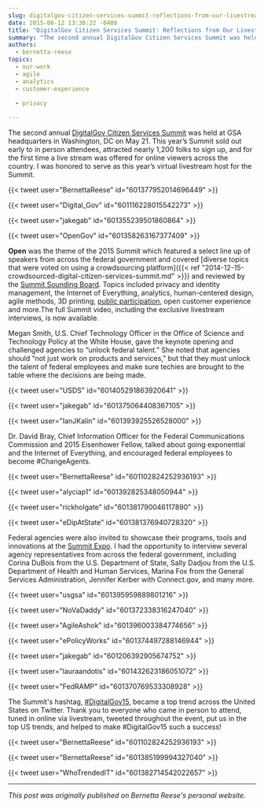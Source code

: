```yaml
---
slug: digitalgov-citizen-services-summit-reflections-from-our-livestream-host-and-full-recording-now-available
date: 2015-06-12 13:30:22 -0400
title: "DigitalGov Citizen Services Summit: Reflections from Our Livestream Host, and Full Recording Now Available!"
summary: "The second annual DigitalGov Citizen Services Summit was held at GSA headquarters in Washington, DC on May 21, 2015."
authors:
  - bernetta-reese
topics:
  - our-work
  - agile
  - analytics
  - customer-experience
  
  - privacy

---
```


The second annual [DigitalGov Citizen Services Summit](https://web.archive.org/web/20150623214816/http://summit.digitalgov.gov/) was held at GSA headquarters in Washington, DC on May 21. This year’s Summit sold out early to in person attendees, attracted nearly 1,200 folks to sign up, and for the first time a live stream was offered for online viewers across the country. I was honored to serve as this year’s virtual livestream host for the Summit.

{{< tweet user="BernettaReese" id="601377952014696449" >}}

{{< tweet user="Digital_Gov" id="601116228015542273" >}}

{{< tweet user="jakegab" id="601355239501860864" >}}

{{< tweet user="OpenGov" id="601358263167377409" >}}

**Open** was the theme of the 2015 Summit which featured a select line up of speakers from across the federal government and covered [diverse topics that were voted on using a crowdsourcing platform]({{< ref "2014-12-15-crowdsourced-digital-citizen-services-summit.md" >}}) and reviewed by the [Summit Sounding Board](https://web.archive.org/web/20150706191031/https://summit.digitalgov.gov/summit-sounding-board/). Topics included privacy and identity management, the Internet of Everything, analytics, human-centered design, agile methods, 3D printing, [public participation](https://participation.usa.gov/), open customer experience and more.The full Summit video, including the exclusive livestream interviews, is now available.

Megan Smith, U.S. Chief Technology Officer in the Office of Science and Technology Policy at the White House, gave the keynote opening and challenged agencies to “unlock federal talent.” She noted that agencies should “not just work on products and services,” but that they must unlock the talent of federal employees and make sure techies are brought to the table where the decisions are being made.

{{< tweet user="USDS" id="601405291863920641" >}}

{{< tweet user="jakegab" id="601375064408367105" >}}

{{< tweet user="IanJKalin" id="601393925526528000" >}}

Dr. David Bray, Chief Information Officer for the Federal Communications Commission and 2015 Eisenhower Fellow, talked about going exponential and the Internet of Everything, and encouraged federal employees to become #ChangeAgents.

{{< tweet user="BernettaReese" id="601102824252936193" >}}

{{< tweet user="alyciap1" id="601392825348050944" >}}

{{< tweet user="rickholgate" id="601381790046117890" >}}

{{< tweet user="eDipAtState" id="601381376940728320" >}}

Federal agencies were also invited to showcase their programs, tools and innovations at the [Summit Expo](https://web.archive.org/web/20150706193127/https://summit.digitalgov.gov/expo/). I had the opportunity to interview several agency representatives from across the federal government, including Corina DuBois from the U.S. Department of State, Sally Dadjou from the U.S. Department of Health and Human Services, Marina Fox from the General Services Administration, Jennifer Kerber with Connect.gov, and many more.

{{< tweet user="usgsa" id="601395959889801216" >}}

{{< tweet user="NoVaDaddy" id="601372338316247040" >}}

{{< tweet user="AgileAshok" id="601396003384774656" >}}

{{< tweet user="ePolicyWorks" id="601374497288146944" >}}

{{< tweet user="jakegab" id="601206392905674752" >}}

{{< tweet user="lauraandotis" id="601432623186051072" >}}

{{< tweet user="FedRAMP" id="601370769533308928" >}}

The Summit's hashtag, [&#35;DigitalGov15](https://twitter.com/hashtag/DigitalGov15?src=hash), became a top trend across the United States on Twitter. Thank you to everyone who came in person to attend, tuned in online via livestream, tweeted throughout the event, put us in the top US trends, and helped to make &#35;DigitalGov15 such a success!

{{< tweet user="BernettaReese" id="601102824252936193" >}}

{{< tweet user="BernettaReese" id="601385199994327040" >}}

{{< tweet user="WhoTrendedIT" id="601382714542022657" >}}

---

*This post was originally published on Bernetta Reese's personal website.*
